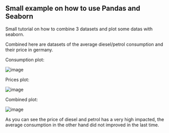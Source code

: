 ## Small example on how to use Pandas and Seaborn

Small tutorial on how to combine 3 datasets and plot some datas with seaborn.

Combined here are datasets of the average diesel/petrol consumption and their price in germany.

Consumption plot:

![image](https://github.com/aiko929/small_pandas_example/assets/26790700/a22e8d8b-ffde-40ec-8bc9-6057e26f5377)

Prices plot:

![image](https://github.com/aiko929/small_pandas_example/assets/26790700/758266d2-5319-4bf5-8418-a62513dd8fce)

Combined plot:

![image](https://github.com/aiko929/small_pandas_example/assets/26790700/d65aad64-8723-4364-bdcb-4c0e6ab6e613)

As you can see the price of diesel and petrol has a very high impacted, the average consumption in the other hand did not improved in the last time.

